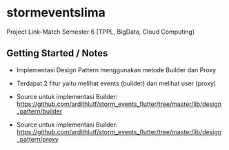 # stormeventslima

Project Link-Match Semester 6 (TPPL, BigData, Cloud Computing)

## Getting Started / Notes

- Implementasi Design Pattern menggunakan metode Builder dan Proxy

- Terdapat 2 fitur yaitu melihat events (builder) dan melihat user (proxy)

- Source untuk implementasi Builder:
    https://github.com/ardithlutf/storm_events_flutter/tree/master/lib/design_pattern/builder

- Source untuk implementasi Builder:
    https://github.com/ardithlutf/storm_events_flutter/tree/master/lib/design_pattern/proxy
